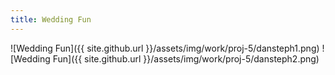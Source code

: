 ```yaml
---
title: Wedding Fun
---
```


![Wedding Fun]({{ site.github.url }}/assets/img/work/proj-5/dansteph1.png)
![Wedding Fun]({{ site.github.url }}/assets/img/work/proj-5/dansteph2.png)
